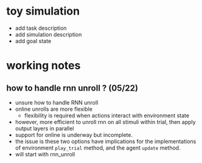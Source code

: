 # toy simulation 
- add task description
- add simulation description
- add goal state

# working notes

## how to handle rnn unroll ? (05/22)
- unsure how to handle RNN unroll
- online unrolls are more flexible
  - flexibility is required when actions interact with environment state
- however, more efficient to unroll rnn on all stimuli within trial, then apply output layers in parallel
- support for online is underway but incomplete.
- the issue is these two options have implications for the implementations of environment `play_trial`  method, and the agent `update` method. 
- will start with rnn_unroll
